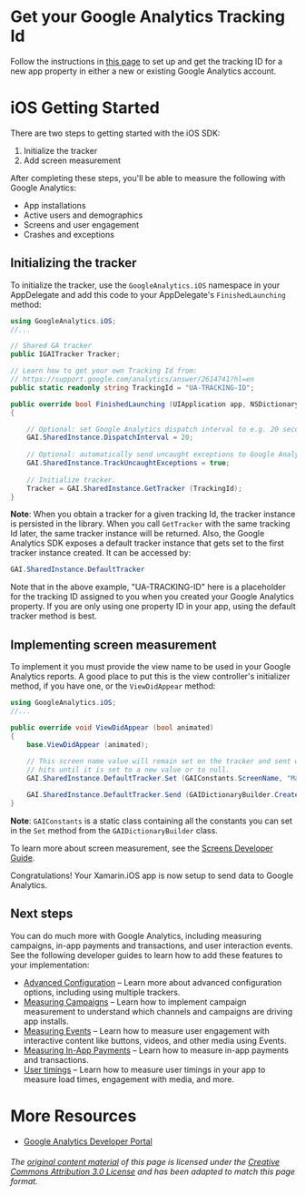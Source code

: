 # Get your Google Analytics Tracking Id

Follow the instructions in [this page](https://support.google.com/analytics/answer/2614741) to set up and get the tracking ID for a new app property in either a new or existing Google Analytics account.

# iOS Getting Started

There are two steps to getting started with the iOS SDK:

1. Initialize the tracker
2. Add screen measurement

After completing these steps, you'll be able to measure the following with Google Analytics:

* App installations
* Active users and demographics
* Screens and user engagement
* Crashes and exceptions

## Initializing the tracker

To initialize the tracker, use the `GoogleAnalytics.iOS` namespace in your AppDelegate and add this code to your AppDelegate's `FinishedLaunching` method:

```csharp
using GoogleAnalytics.iOS;
//...

// Shared GA tracker
public IGAITracker Tracker;

// Learn how to get your own Tracking Id from:
// https://support.google.com/analytics/answer/2614741?hl=en
public static readonly string TrackingId = "UA-TRACKING-ID";

public override bool FinishedLaunching (UIApplication app, NSDictionary options)
{

	// Optional: set Google Analytics dispatch interval to e.g. 20 seconds.
	GAI.SharedInstance.DispatchInterval = 20;
	
	// Optional: automatically send uncaught exceptions to Google Analytics.
	GAI.SharedInstance.TrackUncaughtExceptions = true;
	
	// Initialize tracker.
	Tracker = GAI.SharedInstance.GetTracker (TrackingId);
}
```

**Note**: When you obtain a tracker for a given tracking Id, the tracker instance is persisted in the library. When you call `GetTracker` with the same tracking Id later, the same tracker instance will be returned. Also, the Google Analytics SDK exposes a default tracker instance that gets set to the first tracker instance created. It can be accessed by:

```csharp
GAI.SharedInstance.DefaultTracker
```

Note that in the above example, "UA-TRACKING-ID" here is a placeholder for the tracking ID assigned to you when you created your Google Analytics property. If you are only using one property ID in your app, using the default tracker method is best.

## Implementing screen measurement

To implement it you must provide the view name to be used in your Google Analytics reports. A good place to put this is the view controller's initializer method, if you have one, or the `ViewDidAppear` method:

```csharp
using GoogleAnalytics.iOS;
//...

public override void ViewDidAppear (bool animated)
{
	base.ViewDidAppear (animated);
	
	// This screen name value will remain set on the tracker and sent with
	// hits until it is set to a new value or to null.
	GAI.SharedInstance.DefaultTracker.Set (GAIConstants.ScreenName, "Main View");

	GAI.SharedInstance.DefaultTracker.Send (GAIDictionaryBuilder.CreateAppView ().Build ());
}
```

**Note**: `GAIConstants` is a static class containing all the constants you can set in the `Set` method from the `GAIDictionaryBuilder` class.

To learn more about screen measurement, see the [Screens Developer Guide](https://developers.google.com/analytics/devguides/collection/ios/v3/screens).

Congratulations! Your Xamarin.iOS app is now setup to send data to Google Analytics.

## Next steps

You can do much more with Google Analytics, including measuring campaigns, in-app payments and transactions, and user interaction events. See the following developer guides to learn how to add these features to your implementation:

* [Advanced Configuration](https://developers.google.com/analytics/devguides/collection/ios/v3/advanced) – Learn more about advanced configuration options, including using multiple trackers.
* [Measuring Campaigns](https://developers.google.com/analytics/devguides/collection/ios/v3/campaigns) – Learn how to implement campaign measurement to understand which channels and campaigns are driving app installs.
* [Measuring Events](https://developers.google.com/analytics/devguides/collection/ios/v3/events) – Learn how to measure user engagement with interactive content like buttons, videos, and other media using Events.
* [Measuring In-App Payments](https://developers.google.com/analytics/devguides/collection/ios/v3/ecommerce) – Learn how to measure in-app payments and transactions.
* [User timings](https://developers.google.com/analytics/devguides/collection/ios/v3/usertimings) – Learn how to measure user timings in your app to measure load times, engagement with media, and more.

# More Resources

* [Google Analytics Developer Portal](https://developers.google.com/analytics/devguides/collection/)


###### The [original content material](https://developers.google.com/analytics/devguides/collection/) of this page is licensed under the [Creative Commons Attribution 3.0 License](http://creativecommons.org/licenses/by/3.0/) and has been adapted to match this page format.